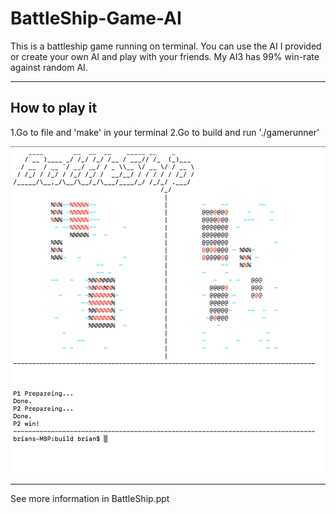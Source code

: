 # BattleShip-Game-AI

This is a battleship game running on terminal.
You can use the AI I provided or create your own AI and play with your friends.
My AI3 has 99% win-rate against random AI. 

---

## How to play it

1.Go to file and 'make' in your terminal
2.Go to build and run './gamerunner'

<p align="center">
  <img src="./image/BattleShip.png" alt="preview"/>
</p>

---

See more information in BattleShip.ppt




